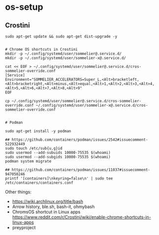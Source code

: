 # os-setup

## Crostini
```
sudo apt-get update && sudo apt-get dist-upgrade -y


# Chrome OS shortcuts in Crostini
mkdir -p ~/.config/systemd/user/sommelier@.service.d/
mkdir -p ~/.config/systemd/user/sommelier-x@.service.d/

cat << EOF > ~/.config/systemd/user/sommelier@.service.d/cros-sommelier-override.conf
[Service]
Environment="SOMMELIER_ACCELERATORS=Super_L,<Alt>bracketleft,<Alt>bracketright,<Alt>minus,<Alt>equal,<Alt>1,<Alt>2,<Alt>3,<Alt>4,<Alt>5,<Alt>6,<Alt>7,<Alt>8,<Alt>9"
EOF

cp ~/.config/systemd/user/sommelier@.service.d/cros-sommelier-override.conf ~/.config/systemd/user/sommelier-x@.service.d/cros-sommelier-override.conf


# Podman

sudo apt-get install -y podman

## https://github.com/containers/podman/issues/2542#issuecomment-522932449
sudo touch /etc/sub{u,g}id
sudo usermod --add-subuids 10000-75535 $(whoami)
sudo usermod --add-subgids 10000-75535 $(whoami)
podman system migrate

## https://github.com/containers/podman/issues/11037#issuecomment-947050246
printf '[containers]\nkeyring=false\n' | sudo tee /etc/containers/containers.conf
```

Other things:
- https://wiki.archlinux.org/title/bash
-  Arrow history, ble.sh, bash-it, ohmybash
- ChromsOS shortcut in Linux apps https://www.reddit.com/r/Crostini/wiki/enable-chrome-shortcuts-in-linux-apps
- preyproject
